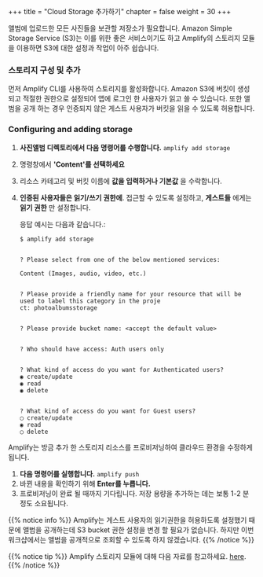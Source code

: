 +++
title = "Cloud Storage 추가하기"
chapter = false
weight = 30
+++

앨범에 업로드한 모든 사진들을 보관할 저장소가 필요합니다. Amazon Simple Storage Service (S3)는 이를 위한 좋은 서비스이기도 하고 Amplify의 스토리지 모듈을 이용하면 S3에 대한 설정과 작업이 아주 쉽습니다.

### 스토리지 구성 및 추가

 먼저 Amplify CLI를 사용하여 스토리지를 활성화합니다. Amazon S3에 버킷이 생성되고 적절한 권한으로 설정되어 앱에 로그인 한 사용자가 읽고 쓸 수 있습니다. 또한 앨범을 공개 하는 경우 인증되지 않은 게스트 사용자가 버킷을 읽을 수 있도록 허용합니다.

### Configuring and adding storage

1. **사진앨범 디렉토리에서 다음 명령어를 수행합니다.** `amplify add storage`

2. 명령창에서 **'Content'를 선택하세요**

3. 리소스 카테고리 및 버킷 이름에 **값을 입력하거나 기본값** 을 수락합니다.

4. **인증된 사용자들은 읽기/쓰기 권한에**. 접근할 수 있도록 설정하고, **게스트들** 에게는 **읽기 권한** 만 설정합니다.

    응답 예시는 다음과 같습니다.:

    ```text
    $ amplify add storage


    ? Please select from one of the below mentioned services:
    
    Content (Images, audio, video, etc.)


    ? Please provide a friendly name for your resource that will be used to label this category in the proje
    ct: photoalbumsstorage


    ? Please provide bucket name: <accept the default value>


    ? Who should have access: Auth users only


    ? What kind of access do you want for Authenticated users? 
    ◉ create/update
    ◉ read
    ◉ delete


    ? What kind of access do you want for Guest users? 
    ◯ create/update
    ◉ read
    ◯ delete
    ```


Amplify는 방금 추가 한 스토리지 리소스를 프로비저닝하여 클라우드 환경을 수정하게 됩니다.

1. **다음 명령어를 실행합니다.** `amplify push` 
2. 바뀐 내용을 확인하기 위해 **Enter를 누릅니다.** 
3. 프로비저닝이 완료 될 때까지 기다립니다. 저장 용량을 추가하는 데는 보통 1-2 분 정도 소요됩니다.

{{% notice info %}}
Amplify는 게스트 사용자의 읽기권한을 허용하도록 설정했기 때문에 앨범을 공개하는데 S3 bucket 권한 설정을 변경 할 필요가 없습니다. 하지만 이번 워크샵에서는 앨범을 공개적으로 조회할 수 있도록 하지 않겠습니다.
{{% /notice %}}

{{% notice tip %}}
Amplify 스토리지 모듈에 대해 다음 자료를 참고하세요. [here](https://aws-amplify.github.io/amplify-js/media/storage_guide).
{{% /notice %}}
